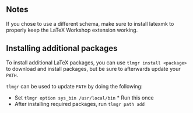 ## Notes

If you chose to use a different schema, make sure to install latexmk to properly keep the LaTeX Workshop extension working.

## Installing additional packages

To install additional LaTeX packages, you can use `tlmgr install <package>` to download and install packages, but be sure to afterwards update your `PATH`.

`tlmgr` can be used to update `PATH` by doing the following:

- Set `tlmgr option sys_bin /usr/local/bin` * Run this once
- After installing required packages, run `tlmgr path add`
